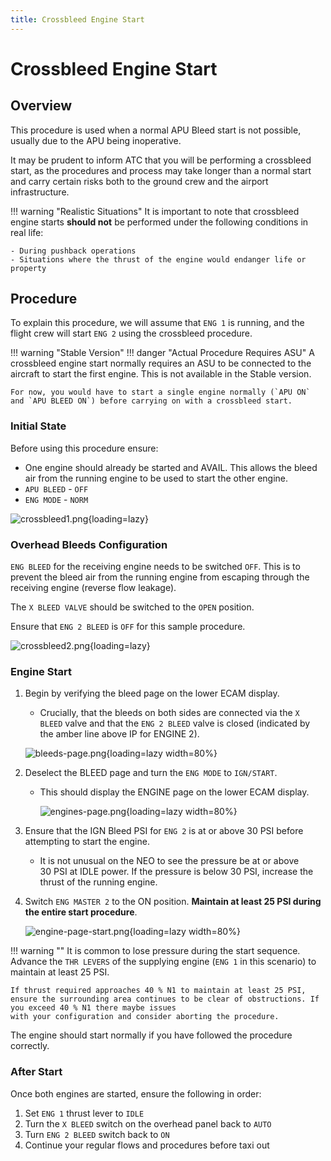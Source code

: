 ```yaml
---
title: Crossbleed Engine Start
---
```


# Crossbleed Engine Start

## Overview

This procedure is used when a normal APU Bleed start is not possible, usually due to the APU being inoperative. 

It may be prudent to inform ATC that you will be performing a crossbleed start, as the procedures and process may take longer than a normal start and carry certain risks both 
to the ground crew and the airport infrastructure.

!!! warning "Realistic Situations"
    It is important to note that crossbleed engine starts **should not** be performed under the following conditions in real life:

    - During pushback operations
    - Situations where the thrust of the engine would endanger life or property

## Procedure

To explain this procedure, we will assume that `ENG 1` is running, and the flight crew will start `ENG 2` using the crossbleed procedure.

!!! warning "Stable Version"
    !!! danger "Actual Procedure Requires ASU"
        A crossbleed engine start normally requires an ASU to be connected to the aircraft to start the first engine. This is not available in the Stable version.

    For now, you would have to start a single engine normally (`APU ON` and `APU BLEED ON`) before carrying on with a crossbleed start.

### Initial State

Before using this procedure ensure:

- One engine should already be started and AVAIL. This allows the bleed air from the running engine to be used to start the other engine.
- `APU BLEED` - `OFF`
- `ENG MODE` - `NORM`

![crossbleed1.png](../../assets/advanced-guides/engines/crossbleed1.png){loading=lazy}

### Overhead Bleeds Configuration

`ENG BLEED` for the receiving engine needs to be switched `OFF`. This is to prevent the bleed air from the running engine from escaping through the receiving engine 
(reverse flow leakage).

The `X BLEED VALVE` should be switched to the `OPEN` position.

Ensure that `ENG 2 BLEED` is `OFF` for this sample procedure.

![crossbleed2.png](../../assets/advanced-guides/engines/crossbleed2.png){loading=lazy}

### Engine Start

1. Begin by verifying the bleed page on the lower ECAM display. 
     - Crucially, that the bleeds on both sides are connected via the `X BLEED` valve and that the `ENG 2 BLEED` valve is closed (indicated by the amber line above IP for ENGINE 2).
     
     ![bleeds-page.png](../../assets/advanced-guides/engines/bleeds-page.png){loading=lazy width=80%}
   
2. Deselect the BLEED page and turn the `ENG MODE` to `IGN/START`. 
     - This should display the ENGINE page on the lower ECAM display.
     
       ![engines-page.png](../../assets/advanced-guides/engines/engines-page.png){loading=lazy width=80%}
   
3. Ensure that the IGN Bleed PSI for `ENG 2` is at or above 30 PSI before attempting to start the engine. 
     - It is not unusual on the NEO to see the pressure be at or above 30 PSI at IDLE power. If the pressure is below 30 PSI, increase the thrust of the running engine.
   
4. Switch `ENG MASTER 2` to the ON position. **Maintain at least 25 PSI during the entire start procedure**.

    ![engine-page-start.png](../../assets/advanced-guides/engines/engine-page-start.png){loading=lazy width=80%}

!!! warning ""
    It is common to lose pressure during the start sequence. Advance the `THR LEVERS` of the supplying engine (`ENG 1` in this scenario) to maintain at least 25 PSI.

    If thrust required approaches 40 % N1 to maintain at least 25 PSI, ensure the surrounding area continues to be clear of obstructions. If you exceed 40 % N1 there maybe issues 
    with your configuration and consider aborting the procedure.

The engine should start normally if you have followed the procedure correctly.

### After Start

Once both engines are started, ensure the following in order:

1. Set `ENG 1` thrust lever to `IDLE`
2. Turn the `X BLEED` switch on the overhead panel back to `AUTO`
3. Turn `ENG 2 BLEED` switch back to `ON`
4. Continue your regular flows and procedures before taxi out
